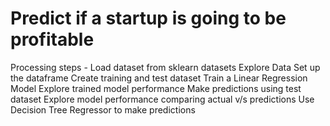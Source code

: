 # Predict if a startup is going to be profitable
Processing steps - 
  Load dataset from sklearn datasets
  Explore Data
  Set up the dataframe
  Create training and test dataset
  Train a Linear Regression Model
  Explore trained model performance
  Make predictions using test dataset
  Explore model performance comparing actual v/s predictions
  Use Decision Tree Regressor to make predictions
